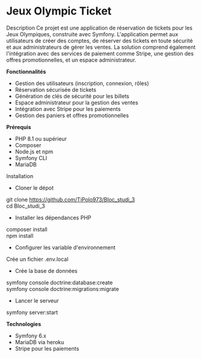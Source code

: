 <h1>Jeux Olympic Ticket</h1>

Description
Ce projet est une application de réservation de tickets pour les Jeux Olympiques, construite avec
Symfony. L'application permet aux utilisateurs de créer des comptes, de réserver des tickets en toute
sécurité et aux administrateurs de gérer les ventes. La solution comprend également l'intégration
avec des services de paiement comme Stripe, une gestion des offres promotionnelles, et un espace 
administrateur.

<strong>Fonctionnalités</strong>
  - Gestion des utilisateurs (inscription, connexion, rôles)
  - Réservation sécurisée de tickets
  - Génération de clés de sécurité pour les billets
  - Espace administrateur pour la gestion des ventes
  - Intégration avec Stripe pour les paiements
  - Gestion des paniers et offres promotionnelles

<strong>Prérequis</strong>
  - PHP 8.1 ou supérieur
  - Composer
  - Node.js et npm
  - Symfony CLI
  - MariaDB

Installation
  - Cloner le dépot

git clone https://github.com/TiPolo973/Bloc_studi_3 <br/>
cd Bloc_studi_3

  - Installer les dépendances PHP <br/>

composer install <br/>
npm install

  - Configurer les variable d'environnement <br/>
  
Crée un fichier .env.local
  - Crée la base de données <br/>
  
symfony console doctrine:database:create <br/>
symfony console doctrine:migrations:migrate

  - Lancer le serveur <br/>
  
symfony server:start

<strong>Technologies</strong>
  - Symfony 6.x
  - MariaDB via heroku
  - Stripe pour les paiements
